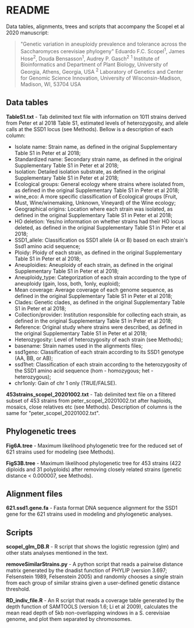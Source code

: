 # README

Data tables, alignments, trees and scripts that accompany the Scopel et al 2020 manuscript:
>"Genetic variation in aneuploidy prevalence and tolerance across the
Saccharomyces cerevisiae phylogeny"
>Eduardo F.C. Scopel<sup>1</sup>, James Hose<sup>2</sup>, Douda Bensasson<sup>1</sup>, Audrey P. Gasch<sup>2</sup>
><sup>1</sup> Institute of Bioinformatics and Department of Plant Biology, University of Georgia, Athens, Georgia, USA
><sup>2</sup>  Laboratory of Genetics and Center for Genomic Science Innovation, University of Wisconsin-Madison, Madison, WI, 53704 USA

## Data tables

**TableS1.txt** - Tab delimited text file with information on 1011 strains derived from Peter et al 2018 Table S1, estimated levels of heterozygosity, and allele calls at the SSD1 locus (see Methods). Bellow is a description of each column:
  - Isolate name: Strain name, as defined in the original Supplementary Table S1 in Peter et al 2018;
  - Standardized name: Secondary strain name, as defined in the original Supplementary Table S1 in Peter et al 2018;
  - Isolation: Detailed isolation substrate, as defined in the original Supplementary Table S1 in Peter et al 2018;
  - Ecological groups: General ecology where strains where isolated from, as defined in the original Supplementary Table S1 in Peter et al 2018;
  - wine_eco: A more specific classification of Ecological groups (Fruit, Must, Wine/winemaking, Unknown, Vineyard) of the Wine ecology;
  - Geographical origins: Location where each strain was isolated, as defined in the original Supplementary Table S1 in Peter et al 2018;
  - HO deletion: Yes/no information on whether strains had their HO locus deleted, as defined in the original Supplementary Table S1 in Peter et al 2018;
  - SSD1_allele: Classification os SSD1 allele (A or B) based on each strain's Ssd1 amino acid sequence;
  - Ploidy: Ploidy of each strain, as defined in the original Supplementary Table S1 in Peter et al 2018;
  - Aneuploidies: Aneuploidy of each strain, as defined in the original Supplementary Table S1 in Peter et al 2018;
  - Aneuploidy_type: Categorization of each strain according to the type of aneuploidy (gain, loss, both, 1only, euploid);
  - Mean coverage: Average coverage of each genome sequence, as defined in the original Supplementary Table S1 in Peter et al 2018;
  - Clades: Genetic clades, as defined in the original Supplementary Table S1 in Peter et al 2018;
  - Collection/provider: Institution responsible for collecting each strain, as defined in the original Supplementary Table S1 in Peter et al 2018;
  - Reference: Original study where strains were described, as defined in the original Supplementary Table S1 in Peter et al 2018;
  - Heterozygosity: Level of heterozygosity of each strain (see Methods);
  - basename: Strain names used in the alignments files;
  - ssd1geno: Classification of each strain according to its SSD1 genotype (AA, BB, or AB);
  - ssd1het: Classification of each strain according to the heterozygosity of the SSD1 amino acid sequence (hom - homozygous; het - heterozygous);
  - chr1only: Gain of chr 1 only (TRUE/FALSE). 

**453strains_scopel_20201002.txt** - Tab delimited text file on a filtered subset of 453 strains from peter_scopel_20201002.txt after haploids, mosaics, close relatives etc (see Methods). Description of columns is the same for "peter_scopel_20201002.txt". 

## Phylogenetic trees

**Fig6A.tree** - Maximum likelihood phylogenetic tree for the reduced set of 621 strains used for modeling (see Methods). 

**FigS3B.tree** - Maximum likelihood phylogenetic tree for 453 strains (422 diploids and 31 polyploids) after removing closely related strains (genetic distance < 0.000007, see Methods).

## Alignment files

**621.ssd1.gene.fa** - Fasta format DNA sequence alignment for the SSD1 gene for the 621 strains used in modeling and phylogenetic analyses.

## Scripts

**scopel_glm_DB.R** - R script that shows the logistic regression (glm) and other stats analyses mentioned in the text.

**removeSimilarStrains.py** - A python script that reads a pairwise distance matrix generated by the dnadist function of PHYLIP (version 3.697; Felsenstein 1989, Felsenstein 2005) and randomly chooses a single strain from each group of similar strains given a user-defined genetic distance threshold.

**RD_indiv_file.R** - An R script that reads a coverage table generated by the depth function of SAMTOOLS (version 1.6; Li et al 2009), calculates the mean read depth of 5kb non-overlapping windows in a S. cerevisiae genome, and plot them separated by chromosomes.  
